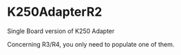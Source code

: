 # K250AdapterR2
Single Board version of K250 Adapter

Concerning R3/R4, you only need to populate one of them.  
